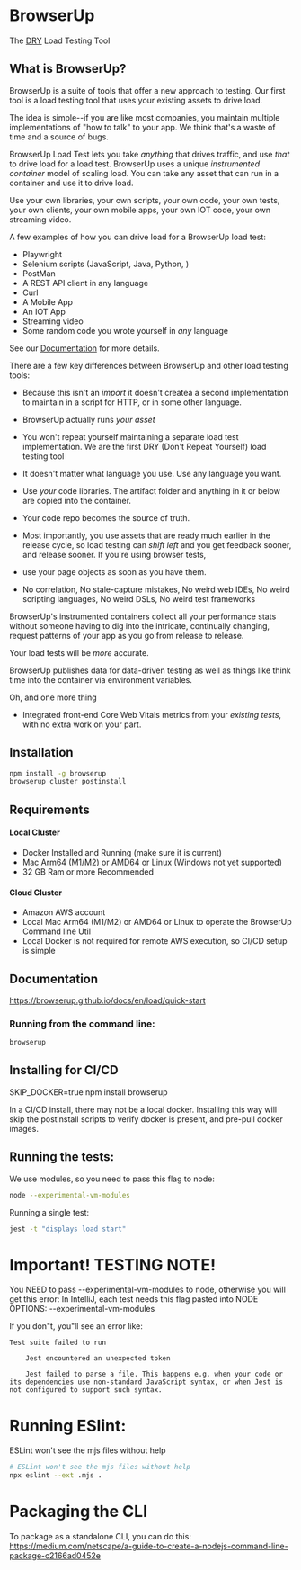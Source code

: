# BrowserUp

The [DRY](https://en.wikipedia.org/wiki/Don%27t_repeat_yourself) Load Testing Tool

## What is BrowserUp?

BrowserUp is a suite of tools that offer a new approach to testing. Our first tool is 
a load testing tool that uses your existing assets to drive load.

The idea is simple--if you are like most companies, you maintain multiple implementations of "how to talk" to your app.
We think that's a waste of time and a source of bugs.

BrowserUp Load Test lets you take *anything* that drives traffic, and use _that_ to drive load for a load test.
BrowserUp uses a unique *instrumented container* model of scaling load.
You can take any asset that can run in a container and use it to drive load.

Use your own libraries, your own scripts, your own code, your own tests, your own
clients, your own mobile apps, your own IOT code, your own streaming video.

A few examples of how you can drive load for a BrowserUp load test:
* Playwright
* Selenium scripts (JavaScript, Java, Python, )
* PostMan
* A REST API client in any language
* Curl
* A Mobile App
* An IOT App
* Streaming video
* Some random code you wrote yourself in *any* language

See our [Documentation](https://browserup.github.io/docs/en/load/quick-start) for more details.

There are a few key differences between BrowserUp and other load testing tools:

* Because this isn't an _import_ it doesn't createa a second implementation to maintain in a script for HTTP, or in some other
language.
* BrowserUp actually runs _your_ *asset* 
* You won't repeat yourself maintaining
a separate load test implementation. We are the first DRY (Don't Repeat Yourself) load testing tool
* It doesn't matter what language you use. Use any language you want.
* Use _your_ code libraries. The artifact folder and anything in it or below are copied into the container.
* Your code repo becomes the source of truth.
* Most importantly, you use assets that are ready much earlier in the release cycle, 
so load testing can *shift left*  and you get feedback sooner, and release sooner. If you're using browser tests, 
* use your page objects as soon as you have them.

* No correlation, No stale-capture mistakes, No weird web IDEs, No weird scripting languages, 
No weird DSLs, No weird test frameworks

BrowserUp's instrumented containers collect all your performance stats without someone having to dig into the intricate, 
continually changing, request patterns of your app as you go from release to release.

Your load tests will be *more* accurate.

BrowserUp publishes data for data-driven testing as well as things like think time into the container
via environment variables.

Oh, and one more thing
* Integrated front-end Core Web Vitals metrics from your *existing tests*, with no extra work on your part.


## Installation
```bash
npm install -g browserup
browserup cluster postinstall
```

## Requirements

#### Local Cluster
* Docker Installed and Running (make sure it is current)
* Mac Arm64 (M1/M2) or AMD64 or Linux (Windows not yet supported)
* 32 GB Ram or more Recommended
#### Cloud Cluster
* Amazon AWS account
* Local Mac Arm64 (M1/M2) or AMD64 or Linux to operate the BrowserUp Command line Util
* Local Docker is not required for remote AWS execution, so CI/CD setup is simple

## Documentation

https://browserup.github.io/docs/en/load/quick-start

### Running from the command line:

```bash
browserup
```



## Installing for CI/CD

SKIP_DOCKER=true npm install browserup

In a CI/CD install, there may not be a local docker.  Installing this way will skip the postinstall 
scripts to verify docker is present, and pre-pull docker images.



## Running the tests:

We use modules, so you need to pass this flag to node:
```bash
node --experimental-vm-modules
```

Running a single test:
```bash
jest -t "displays load start"
```

# Important! TESTING NOTE!

You NEED to pass --experimental-vm-modules to node, otherwise you will get this error:
    In IntelliJ, each test needs this flag pasted into NODE OPTIONS: --experimental-vm-modules

If you don"t, you"ll see an error like:

```
Test suite failed to run

    Jest encountered an unexpected token

    Jest failed to parse a file. This happens e.g. when your code or its dependencies use non-standard JavaScript syntax, or when Jest is not configured to support such syntax.
```

# Running ESlint:

ESLint won't see the mjs files without help
```bash
# ESLint won't see the mjs files without help
npx eslint --ext .mjs .
```

# Packaging the CLI

To package as a standalone CLI, you can do this:
https://medium.com/netscape/a-guide-to-create-a-nodejs-command-line-package-c2166ad0452e
